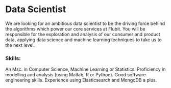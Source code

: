 Data Scientist
===========================

We are looking for an ambitious data scientist to be the driving force behind the algorithms which power our core services at Flubit. You will be responsible for the exploration and analysis of our consumer and product data, applying data science and machine learning techniques to take us to the next level.

### Skills:
An Msc. in Computer Science, Machine Learning or Statistics.
Proficiency in modelling and analysis (using Matlab, R or Python).
Good software engineering skills.
Experience using Elasticsearch and MongoDB a plus.
